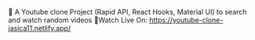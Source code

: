 📍 A Youtube clone Project (Rapid API, React Hooks, Material UI) to search and watch random videos
🚩Watch Live On: https://youtube-clone-jasica11.netlify.app/

